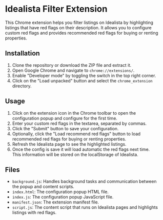 # Idealista Filter Extension

This Chrome extension helps you filter listings on Idealista by highlighting listings that have red flags on their description. It allows you to configure custom red flags and provides recommended red flags for buying or renting properties.

## Installation

1. Clone the repository or download the ZIP file and extract it.
1. Open Google Chrome and navigate to `chrome://extensions/`.
1. Enable "Developer mode" by toggling the switch in the top right corner.
1. Click on the "Load unpacked" button and select the `chrome_extension` directory.

## Usage

1. Click on the extension icon in the Chrome toolbar to open the configuration popup and configure for the first time.
1. Enter your custom red flags in the textarea, separated by commas.
1. Click the "Submit" button to save your configuration.
1. Optionally, click the "Load recommend red flags" button to load recommended red flags for buying or renting properties.
1. Refresh the Idealista page to see the highlighted listings.
1. Once the config is save it will load automatic the red flags next time. This information will be stored on the localStorage of Idealista.  

## Files

- `background.js`: Handles background tasks and communication between the popup and content scripts.
- `index.html`: The configuration popup HTML file.
- `index.js`: The configuration popup JavaScript file.
- `manifest.json`: The extension manifest file.
- `script.js`: The content script that runs on Idealista pages and highlights listings with red flags.
